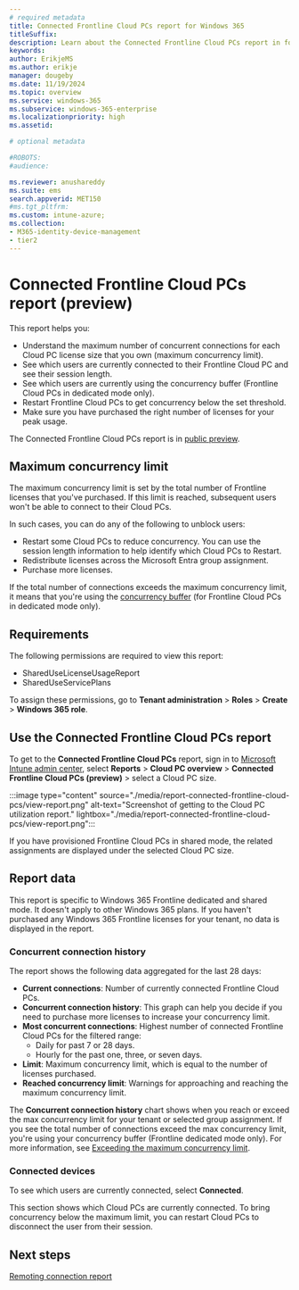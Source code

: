 ```yaml
---
# required metadata
title: Connected Frontline Cloud PCs report for Windows 365
titleSuffix:
description: Learn about the Connected Frontline Cloud PCs report in for Windows 365 Cloud PCs.
keywords:
author: ErikjeMS  
ms.author: erikje
manager: dougeby
ms.date: 11/19/2024
ms.topic: overview
ms.service: windows-365
ms.subservice: windows-365-enterprise
ms.localizationpriority: high
ms.assetid: 

# optional metadata

#ROBOTS:
#audience:

ms.reviewer: anushareddy
ms.suite: ems
search.appverid: MET150
#ms.tgt_pltfrm:
ms.custom: intune-azure;
ms.collection:
- M365-identity-device-management
- tier2
---
```


<!--Erikje todo: review UI closer to release and update, update caps-->

# Connected Frontline Cloud PCs report (preview)

This report helps you:

- Understand the maximum number of concurrent connections for each Cloud PC license size that you own (maximum concurrency limit).
- See which users are currently connected to their Frontline Cloud PC and see their session length.
- See which users are currently using the concurrency buffer (Frontline Cloud PCs in dedicated mode only).
- Restart Frontline Cloud PCs to get concurrency below the set threshold.
- Make sure you have purchased the right number of licenses for your peak usage.

The Connected Frontline Cloud PCs report is in [public preview](..\public-preview.md).

## Maximum concurrency limit

The maximum concurrency limit is set by the total number of Frontline licenses that you've purchased. If this limit is reached, subsequent users won't be able to connect to their Cloud PCs.

In such cases, you can do any of the following to unblock users:

- Restart some Cloud PCs to reduce concurrency. You can use the session length information to help identify which Cloud PCs to Restart.
- Redistribute licenses across the Microsoft Entra group assignment.
- Purchase more licenses.

If the total number of connections exceeds the maximum concurrency limit, it means that you're using the [concurrency buffer](introduction-windows-365-frontline.md#exceeding-the-maximum-concurrency-limit) (for Frontline Cloud PCs in dedicated mode only).

## Requirements

The following permissions are required to view this report:

- SharedUseLicenseUsageReport
- SharedUseServicePlans

To assign these permissions, go to **Tenant administration** > **Roles** > **Create** > **Windows 365 role**.

## Use the Connected Frontline Cloud PCs report

To get to the **Connected Frontline Cloud PCs** report, sign in to [Microsoft Intune admin center](https://go.microsoft.com/fwlink/?linkid=2109431), select **Reports** > **Cloud PC overview** > **Connected Frontline Cloud PCs (preview)** > select a Cloud PC size.

:::image type="content" source="./media/report-connected-frontline-cloud-pcs/view-report.png" alt-text="Screenshot of getting to the Cloud PC utilization report." lightbox="./media/report-connected-frontline-cloud-pcs/view-report.png":::

If you have provisioned Frontline Cloud PCs in shared mode, the related assignments are displayed under the selected Cloud PC size.

## Report data

This report is specific to Windows 365 Frontline dedicated and shared mode. It doesn't apply to other Windows 365 plans. If you haven't purchased any Windows 365 Frontline licenses for your tenant, no data is displayed in the report.

### Concurrent connection history

The report shows the following data aggregated for the last 28 days:

- **Current connections**: Number of currently connected Frontline Cloud PCs.
- **Concurrent connection history**: This graph can help you decide if you need to purchase more licenses to increase your concurrency limit.
- **Most concurrent connections**: Highest number of connected Frontline Cloud PCs for the filtered range:
    - Daily for past 7 or 28 days.
    - Hourly for the past one, three, or seven days.
- **Limit**: Maximum concurrency limit, which is equal to the number of licenses purchased.
- **Reached concurrency limit**: Warnings for approaching and reaching the maximum concurrency limit.

The **Concurrent connection history** chart shows when you reach or exceed the max concurrency limit for your tenant or selected group assignment. If you see the total number of connections exceed the max concurrency limit, you're using your concurrency buffer (Frontline dedicated mode only). For more information, see [Exceeding the maximum concurrency limit](introduction-windows-365-frontline.md#exceeding-the-maximum-concurrency-limit).

### Connected devices

To see which users are currently connected, select **Connected**.

This section shows which Cloud PCs are currently connected. To bring concurrency below the maximum limit, you can restart Cloud PCs to disconnect the user from their session.

<!-- ########################## -->
## Next steps

[Remoting connection report](report-remoting-connection.md)
